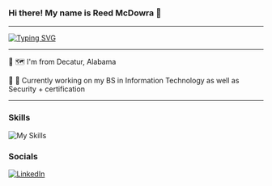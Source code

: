 ### Hi there! My name is Reed McDowra 👋

-----------------------------------------------------
[![Typing SVG](https://readme-typing-svg.demolab.com/?lines=Future+IT+Specalist;Lover+of+learning+new+technology;Unix+Enjoyer)](https://git.io/typing-svg)

---
🦇 🗺️ I'm from Decatur, Alabama

🦇 🧠 Currently working on my BS in Information Technology as well as Security + certification

---

### Skills 

![My Skills](https://skillicons.dev/icons?i=linux,js,html,css,bootstrap,eclipse,github,python,jquery,java,powershell,vscode,mongo,mysql )

### Socials
[![LinkedIn](https://skillicons.dev/icons?i=linkedin)](https://www.linkedin.com/in/reed-mcdowra-1597072a0/)
